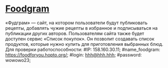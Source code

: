 # [Foodgram](https://foodforyou.hopto.org)
«Фудграм» — сайт, на котором пользователи будут публиковать рецепты, добавлять чужие рецепты в избранное и подписываться на публикации других авторов. Пользователям сайта также будет доступен сервис «Список покупок». Он позволит создавать список продуктов, которые нужно купить для приготовления выбранных блюд.
Для проверки работоспособности:
#IP: 158.160.30.11;
#name_foodgram: https://foodforyou.hopto.org/;
#login: hhh@hhh.hhh;
#password: wowowo23;
